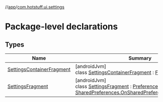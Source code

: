 //[app](../../index.md)/[com.hotstuff.ui.settings](index.md)

# Package-level declarations

## Types

| Name | Summary |
|---|---|
| [SettingsContainerFragment](-settings-container-fragment/index.md) | [androidJvm]<br>class [SettingsContainerFragment](-settings-container-fragment/index.md) : [Fragment](https://developer.android.com/reference/kotlin/androidx/fragment/app/Fragment.html) |
| [SettingsFragment](-settings-fragment/index.md) | [androidJvm]<br>class [SettingsFragment](-settings-fragment/index.md) : [PreferenceFragmentCompat](https://developer.android.com/reference/kotlin/androidx/preference/PreferenceFragmentCompat.html), [SharedPreferences.OnSharedPreferenceChangeListener](https://developer.android.com/reference/kotlin/android/content/SharedPreferences.OnSharedPreferenceChangeListener.html) |
